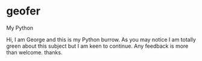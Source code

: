 # geofer
My Python

Hi, I am George and this is my Python burrow.
As you may notice I am totally green about this subject but I am keen to continue. 
Any feedback is more than welcome.
thanks.
